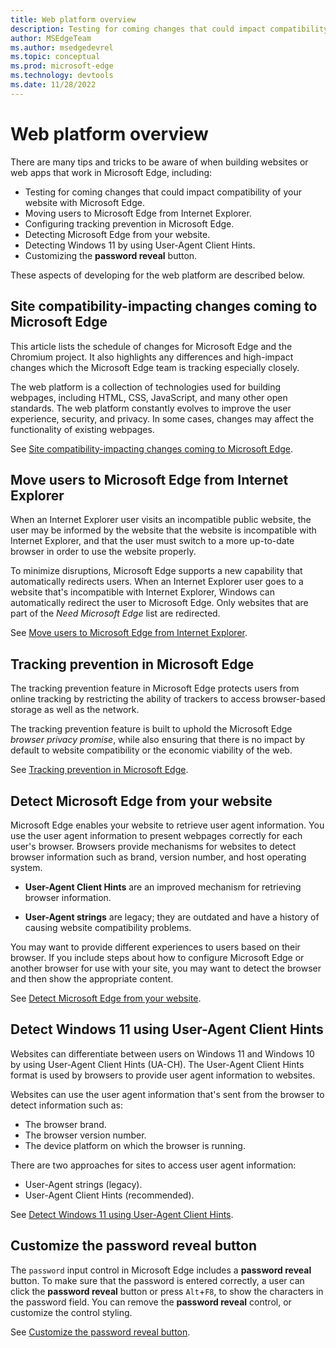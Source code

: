 ```yaml
---
title: Web platform overview
description: Testing for coming changes that could impact compatibility of your site with Microsoft Edge.  Moving users from Internet Explorer.  Setting up tracking prevention.  Detecting Microsoft Edge from your website. Detecting Windows 11 via User-Agent Client Hints.
author: MSEdgeTeam
ms.author: msedgedevrel
ms.topic: conceptual
ms.prod: microsoft-edge
ms.technology: devtools
ms.date: 11/28/2022
---
```

# Web platform overview

There are many tips and tricks to be aware of when building websites or web apps that work in Microsoft Edge, including:

*  Testing for coming changes that could impact compatibility of your website with Microsoft Edge.
*  Moving users to Microsoft Edge from Internet Explorer.
*  Configuring tracking prevention in Microsoft Edge.
*  Detecting Microsoft Edge from your website.
*  Detecting Windows 11 by using User-Agent Client Hints.
*  Customizing the **password reveal** button.

These aspects of developing for the web platform are described below.


<!-- ====================================================================== -->
## Site compatibility-impacting changes coming to Microsoft Edge

This article lists the schedule of changes for Microsoft Edge and the Chromium project.  It also highlights any differences and high-impact changes which the Microsoft Edge team is tracking especially closely.

The web platform is a collection of technologies used for building webpages, including HTML, CSS, JavaScript, and many other open standards.  The web platform constantly evolves to improve the user experience, security, and privacy.  In some cases, changes may affect the functionality of existing webpages.

See [Site compatibility-impacting changes coming to Microsoft Edge](site-impacting-changes.md).


<!-- ====================================================================== -->
## Move users to Microsoft Edge from Internet Explorer

When an Internet Explorer user visits an incompatible public website, the user may be informed by the website that the website is incompatible with Internet Explorer, and that the user must switch to a more up-to-date browser in order to use the website properly.

To minimize disruptions, Microsoft Edge supports a new capability that automatically redirects users.  When an Internet Explorer user goes to a website that's incompatible with Internet Explorer, Windows can automatically redirect the user to Microsoft Edge.  Only websites that are part of the _Need Microsoft Edge_ list are redirected.

See [Move users to Microsoft Edge from Internet Explorer](ie-to-microsoft-edge-redirection.md).


<!-- ====================================================================== -->
## Tracking prevention in Microsoft Edge

The tracking prevention feature in Microsoft Edge protects users from online tracking by restricting the ability of trackers to access browser-based storage as well as the network.

The tracking prevention feature is built to uphold the Microsoft Edge _browser privacy promise_, while also ensuring that there is no impact by default to website compatibility or the economic viability of the web.

See [Tracking prevention in Microsoft Edge](tracking-prevention.md).


<!-- ====================================================================== -->
## Detect Microsoft Edge from your website

Microsoft Edge enables your website to retrieve user agent information.  You use the user agent information to present webpages correctly for each user's browser.  Browsers provide mechanisms for websites to detect browser information such as brand, version number, and host operating system.

*  **User-Agent Client Hints** are an improved mechanism for retrieving browser information.

*  **User-Agent strings** are legacy; they are outdated and have a history of causing website compatibility problems.

You may want to provide different experiences to users based on their browser.  If you include steps about how to configure Microsoft Edge or another browser for use with your site, you may want to detect the browser and then show the appropriate content.

See [Detect Microsoft Edge from your website](user-agent-guidance.md).


<!-- ====================================================================== -->
## Detect Windows 11 using User-Agent Client Hints

Websites can differentiate between users on Windows 11 and Windows 10 by using User-Agent Client Hints (UA-CH).  The User-Agent Client Hints format is used by browsers to provide user agent information to websites.

Websites can use the user agent information that's sent from the browser to detect information such as:
*  The browser brand.
*  The browser version number.
*  The device platform on which the browser is running.

There are two approaches for sites to access user agent information:

*  User-Agent strings (legacy).
*  User-Agent Client Hints (recommended).

See [Detect Windows 11 using User-Agent Client Hints](how-to-detect-win11.md).


<!-- ====================================================================== -->
## Customize the password reveal button

The `password` input control in Microsoft Edge includes a **password reveal** button.  To make sure that the password is entered correctly, a user can click the **password reveal** button or press `Alt`+`F8`, to show the characters in the password field.  You can remove the **password reveal** control, or customize the control styling.

See [Customize the password reveal button](password-reveal.md).

